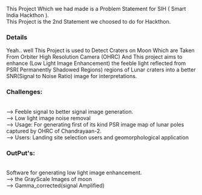 This Project Which we had made is a Problem Statement for SIH ( Smart India Hackthon ).<br>
This Project is the 2nd Statement we choosed to do for Hackthon.<br>
<h3>Details</h3>
Yeah.. well This Project is used to Detect Craters on Moon Which are Taken From Orbiter High Resolution Camera (OHRC) And 
This project aims to enhance (Low Light Image Enhancement) the feeble light reflected from PSR( Permanently Shadowed Regions) regions of Lunar craters into a better SNR(Signal to Noise Ratio) image for interpretations.<br>
<h3>Challenges:</h3> <br>
--> Feeble signal to better signal image generation.<br>
--> Low light image noise removal<br>
--> Usage: For generating first of its kind PSR image map of lunar poles captured by OHRC of Chandrayaan-2.<br>
-->  Users: Landing site selection users and geomorphological application<br>
<h3>OutPut's: </h3><br>
Software for generating low light image enhancement.<br>
--> the GrayScale Images of moon<br>
--> Gamma_corrected(signal Amplified)<br>
